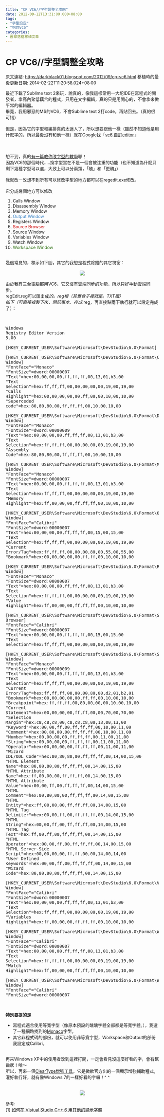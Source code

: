 ```yaml
---
title: "CP VC6//字型調整全攻略"
date: 2012-09-12T13:31:00.000+08:00
tags: 
- "字型設定"
- "抱怨VC6"
categories:
- 舊部落格移植文章
---
```


# CP VC6//字型調整全攻略

原文連結: https://darkblack01.blogspot.com/2012/09/cp-vc6.html
移植時的最後更新日期: 2014-02-22T11:20:58.024+08:00

最近下載了Sublime text 2來玩，說真的，像我這樣常用一大坨IDE在寫程式的開發者，拿高內聚低藕合的程式，只用在文字編輯，真的只是用開心的，不會拿來做平常的編輯器。<br />畢竟，我用邪惡的M$的VC6，不會Sublime text 2打code，再貼回去。（真的很可惜）<br /><br />但是，因為它的字型和編排真的太迷人了，所以想要跟他一樣（雖然不知道他是用什麼字的，所以最後沒有和他一樣）就在Google找「<a href="https://www.google.com.tw/search?hl=zh-TW&amp;q=vc6+%E8%87%AA%E8%A8%82editor&amp;oq=vc6+%E8%87%AA%E8%A8%82editor&amp;gs_l=serp.3...30132.30640.0.30836.7.6.0.0.0.1.61.256.6.6.0...0.0...1c.1j4.gcWZZDaGu0s">vc6 自訂editor</a>」<br /><br /><a name='more'></a><br /><br />想不到，真的<a href="http://ob-brew.blogspot.tw/2012/07/vistual-studio-c-6.html" target="_blank">有一篇教你改字型的教學</a>耶！<br />因為VC6的那個時代.....換字型實在不是一個會被注重的功能（也不知道為什麼只剩下幾種字型可以選，大致上可以分兩類，「醜」和「更醜」）<br /><br />我就改一改想不到所有可以修改字型的地方都可以在regedit.exe修改。 <br /><br />它分成幾個地方可以修改<br /><ol><li>Calls Window</li><li>Disassembly Window</li><li>Memory Window</li><li><span style="color: #3d85c6;">Output Window</span></li><li>Registers Window</li><li><span style="color: #cc0000;">Source Browser</span></li><li>Source Window</li><li>Variables Window</li><li>Watch Window</li><li><span style="color: #38761d;">Workspace Window</span></li></ol><ul></ul><br />幾個常見的，標示如下圖，其它的我想是程式除錯的其它視窗：<br /><br /><div class="separator" style="clear: both; text-align: center;"><a href="http://2.bp.blogspot.com/-NtD6piN3gtE/UFAb8Zx6jTI/AAAAAAAAEVU/QRnJEITMHvY/s1600/VC6View.png" imageanchor="1" style="margin-left: 1em; margin-right: 1em;"><img border="0" src="http://2.bp.blogspot.com/-NtD6piN3gtE/UFAb8Zx6jTI/AAAAAAAAEVU/QRnJEITMHvY/s1600/VC6View.png" /></a></div><br />由於我有三台電腦都用VC6，它又沒有雲端同步的功能，所以只好手動雲端同步。<br />regEdit.reg可以匯出成*的。reg檔（其實骨子裡就是。TXT檔）<br />如下（可直接複製下來，開記事本，存成*.reg，再直接點兩下執行就可以設定完成了）：<br /><br /><br /><pre>Windows Registry Editor Version 5.00<br /><br />[HKEY_CURRENT_USER\Software\Microsoft\DevStudio\6.0\Format]<br /><br />[HKEY_CURRENT_USER\Software\Microsoft\DevStudio\6.0\Format\Calls Window]<br />"FontFace"="Monaco"<br />"FontSize"=dword:00000007<br />"Text"=hex:00,00,00,00,ff,ff,ff,00,13,01,b3,00<br />"Text Selection"=hex:ff,ff,ff,00,00,00,00,00,19,00,19,00<br />"Calls Highlight"=hex:00,00,00,00,00,ff,00,00,10,00,10,00<br />"Superceded code"=hex:80,80,80,00,ff,ff,ff,00,10,00,10,00<br /><br />[HKEY_CURRENT_USER\Software\Microsoft\DevStudio\6.0\Format\Disassembly Window]<br />"FontFace"="Monaco"<br />"FontSize"=dword:00000009<br />"Text"=hex:00,00,00,00,ff,ff,ff,00,13,01,b3,00<br />"Text Selection"=hex:ff,ff,ff,00,00,00,00,00,19,00,19,00<br />"Assembly Code"=hex:80,80,80,00,ff,ff,ff,00,10,00,10,00<br /><br />[HKEY_CURRENT_USER\Software\Microsoft\DevStudio\6.0\Format\Memory Window]<br />"FontFace"="Monaco"<br />"FontSize"=dword:00000007<br />"Text"=hex:00,00,00,00,ff,ff,ff,00,13,01,b3,00<br />"Text Selection"=hex:ff,ff,ff,00,00,00,00,00,19,00,19,00<br />"Memory Highlight"=hex:ff,00,00,00,ff,ff,ff,00,10,00,10,00<br /><br />[HKEY_CURRENT_USER\Software\Microsoft\DevStudio\6.0\Format\Output Window]<br />"FontFace"="Calibri"<br />"FontSize"=dword:00000007<br />"Text"=hex:00,00,00,00,ff,ff,ff,00,15,00,15,00<br />"Text Selection"=hex:ff,ff,ff,00,00,00,00,00,19,00,19,00<br />"Current Error/Tag"=hex:ff,ff,ff,00,00,00,80,00,55,00,55,00<br />"Bookmark"=hex:00,00,00,00,00,ff,ff,00,10,00,10,00<br /><br />[HKEY_CURRENT_USER\Software\Microsoft\DevStudio\6.0\Format\Registers Window]<br />"FontFace"="Monaco"<br />"FontSize"=dword:00000007<br />"Text"=hex:00,00,00,00,ff,ff,ff,00,13,01,b3,00<br />"Text Selection"=hex:ff,ff,ff,00,00,00,00,00,19,00,19,00<br />"Value Highlight"=hex:ff,00,00,00,ff,ff,ff,00,10,00,10,00<br /><br />[HKEY_CURRENT_USER\Software\Microsoft\DevStudio\6.0\Format\Source Browser]<br />"FontFace"="Calibri"<br />"FontSize"=dword:00000007<br />"Text"=hex:00,00,00,00,ff,ff,ff,00,15,00,15,00<br />"Text Selection"=hex:ff,ff,ff,00,00,00,00,00,19,00,19,00<br /><br />[HKEY_CURRENT_USER\Software\Microsoft\DevStudio\6.0\Format\Source Window]<br />"FontFace"="Monaco"<br />"FontSize"=dword:00000009<br />"Text"=hex:00,00,00,00,ff,ff,ff,00,13,01,b3,00<br />"Text Selection"=hex:ff,ff,ff,00,00,00,00,00,19,00,19,00<br />"Current Error/Tag"=hex:ff,ff,ff,00,00,00,80,00,d2,01,b2,01<br />"Bookmark"=hex:00,00,00,00,00,ff,ff,00,10,00,10,00<br />"Breakpoint"=hex:ff,ff,ff,00,80,00,00,00,10,00,10,00<br />"Current Statement"=hex:00,00,00,00,ff,ff,00,00,70,00,70,00<br />"Selection Margin"=hex:c8,c8,c8,00,c8,c8,c8,00,13,00,13,00<br />"Keyword"=hex:00,00,ff,00,ff,ff,ff,00,10,00,11,00<br />"Comment"=hex:00,80,00,00,ff,ff,ff,00,10,00,11,00<br />"Number"=hex:00,00,00,00,ff,ff,ff,00,11,00,11,00<br />"String"=hex:00,00,00,00,ff,ff,ff,00,11,00,11,00<br />"Operator"=hex:00,00,00,00,ff,ff,ff,00,11,00,11,00<br />"Wizard IDL/ODL Code"=hex:80,80,80,00,ff,ff,ff,00,14,00,15,00<br />"HTML Element Name"=hex:80,00,80,00,ff,ff,ff,00,14,00,15,00<br />"HTML Attribute Name"=hex:ff,00,00,00,ff,ff,ff,00,14,00,15,00<br />"HTML Attribute Value"=hex:00,00,ff,00,ff,ff,ff,00,14,00,15,00<br />"HTML Comment"=hex:00,80,00,00,ff,ff,ff,00,14,00,15,00<br />"HTML Entity"=hex:ff,00,00,00,ff,ff,ff,00,14,00,15,00<br />"HTML Tag Delimiter"=hex:00,00,ff,00,ff,ff,ff,00,14,00,15,00<br />"HTML String"=hex:00,00,ff,00,ff,ff,ff,00,14,00,15,00<br />"HTML Tag Text"=hex:ff,00,ff,00,ff,ff,ff,00,14,00,15,00<br />"HTML Operator"=hex:00,00,ff,00,ff,ff,ff,00,14,00,15,00<br />"HTML Server-Side Script"=hex:00,00,00,00,ff,ff,00,00,14,00,14,00<br />"User Defined Keywords"=hex:00,00,ff,00,ff,ff,ff,00,14,00,15,00<br />"Wizard Code"=hex:80,80,80,00,ff,ff,ff,00,14,00,15,00<br /><br />[HKEY_CURRENT_USER\Software\Microsoft\DevStudio\6.0\Format\Variables Window]<br />"FontFace"="Calibri"<br />"FontSize"=dword:00000007<br />"Text"=hex:00,00,00,00,ff,ff,ff,00,13,01,b3,00<br />"Text Selection"=hex:ff,ff,ff,00,00,00,00,00,19,00,19,00<br />"Variables Highlight"=hex:ff,00,00,00,ff,ff,ff,00,10,00,10,00<br /><br />[HKEY_CURRENT_USER\Software\Microsoft\DevStudio\6.0\Format\Watch Window]<br />"FontFace"="Calibri"<br />"FontSize"=dword:00000007<br />"Text"=hex:00,00,00,00,ff,ff,ff,00,13,01,b3,00<br />"Text Selection"=hex:ff,ff,ff,00,00,00,00,00,19,00,19,00<br />"Watch Highlight"=hex:ff,00,00,00,ff,ff,ff,00,10,00,10,00<br /><br />[HKEY_CURRENT_USER\Software\Microsoft\DevStudio\6.0\Format\Workspace Window]<br />"FontFace"="Calibri"<br />"FontSize"=dword:00000007<br /><br /></pre><br /><b>特別要提的是</b><br /><ul><li>寫程式適合使用等寬字型（像原本預設的醜醜字體全部都是等寬字體。），我選了一種網路找到的<a href="https://www.google.com.tw/search?hl=zh-TW&amp;q=Monaco+%E4%B8%8B%E8%BC%89&amp;oq=Monaco+%E4%B8%8B%E8%BC%89&amp;gs_l=serp.3..0i30j0i8i30l2.34978.37585.0.37638.8.8.0.0.0.0.83.403.8.8.0...0.0...1c.1j4.I5VkvbTnXPs">Monaco</a>字型。</li><li>其它非程式碼的部份，就可以使用非等寬字型，Workspace和Output的部份我設定成Calibri。</li></ul><br />再來Windows XP中的使用者改到這裡打開，一定會看見沒這麼好看的字，會有鋸齒狀！哈〜<br />所以，再來一個<a href="http://briian.com/?p=5378">ClearType增強工具</a>，它是微軟官方出的一個顯示增強輔助程式，灌好執行好，就有像Windows 7的一樣好看的字囉！^ ^<br /><br /><br /><div class="separator" style="clear: both; text-align: center;"><a href="http://1.bp.blogspot.com/-WfDiR7A6anI/UFFpMljMOtI/AAAAAAAAEVc/_POPfFza8sk/s1600/VC6ViewWithFont.png" imageanchor="1" style="margin-left: 1em; margin-right: 1em;"><img border="0" src="http://1.bp.blogspot.com/-WfDiR7A6anI/UFFpMljMOtI/AAAAAAAAEVc/_POPfFza8sk/s1600/VC6ViewWithFont.png" /></a></div><br />參考:<br />[1] <a href="http://ob-brew.blogspot.tw/2012/07/vistual-studio-c-6.html">如何在 Vistual Studio C++ 6 用其他的顯示字體</a>
